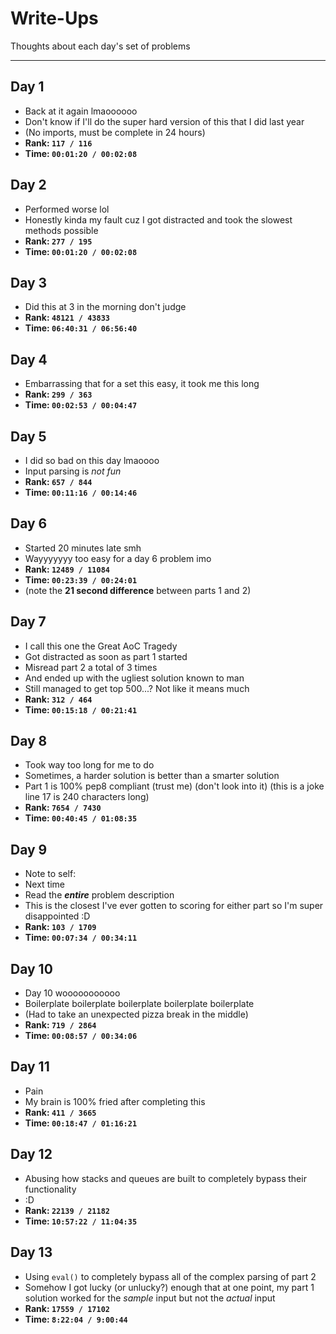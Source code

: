 # Write-Ups

Thoughts about each day's set of problems

---

## Day 1
- Back at it again lmaoooooo
- Don't know if I'll do the super hard version of this that I did last year
- (No imports, must be complete in 24 hours)
- **Rank: `117 / 116`**
- **Time: `00:01:20 / 00:02:08`**

## Day 2
- Performed worse lol
- Honestly kinda my fault cuz I got distracted and took the slowest methods possible
- **Rank: `277 / 195`**
- **Time: `00:01:20 / 00:02:08`**

## Day 3
- Did this at 3 in the morning don't judge
- **Rank: `48121 / 43833`**
- **Time: `06:40:31 / 06:56:40`**

## Day 4
- Embarrassing that for a set this easy, it took me this long
- **Rank: `299 / 363`**
- **Time: `00:02:53 / 00:04:47`**

## Day 5
- I did so bad on this day lmaoooo
- Input parsing is *not fun*
- **Rank: `657 / 844`**
- **Time: `00:11:16 / 00:14:46`**

## Day 6
- Started 20 minutes late smh
- Wayyyyyyy too easy for a day 6 problem imo
- **Rank: `12489 / 11084`**
- **Time: `00:23:39 / 00:24:01`**
- (note the **21 second difference** between parts 1 and 2)

## Day 7
- I call this one the Great AoC Tragedy
- Got distracted as soon as part 1 started
- Misread part 2 a total of 3 times
- And ended up with the ugliest solution known to man
- Still managed to get top 500...? Not like it means much
- **Rank: `312 / 464`**
- **Time: `00:15:18 / 00:21:41`**

## Day 8
- Took way too long for me to do
- Sometimes, a harder solution is better than a smarter solution
- Part 1 is 100% pep8 compliant (trust me) (don't look into it) (this is a joke line 17 is 240 characters long)
- **Rank: `7654 / 7430`**
- **Time: `00:40:45 / 01:08:35`**

## Day 9
- Note to self:
- Next time
- Read the ***entire*** problem description
- This is the closest I've ever gotten to scoring for either part so I'm super disappointed :D
- **Rank: `103 / 1709`**
- **Time: `00:07:34 / 00:34:11`**

## Day 10
- Day 10 wooooooooooo
- Boilerplate boilerplate boilerplate boilerplate boilerplate
- (Had to take an unexpected pizza break in the middle) 
- **Rank: `719 / 2864`**
- **Time: `00:08:57 / 00:34:06`**

## Day 11
- Pain
- My brain is 100% fried after completing this
- **Rank: `411 / 3665`**
- **Time: `00:18:47 / 01:16:21`**

## Day 12
- Abusing how stacks and queues are built to completely bypass their functionality
- :D
- **Rank: `22139 / 21182`**
- **Time: `10:57:22 / 11:04:35`**

## Day 13
- Using `eval()` to completely bypass all of the complex parsing of part 2
- Somehow I got lucky (or unlucky?) enough that at one point, my part 1 solution worked for the *sample* input but not the *actual* input
- **Rank: `17559 / 17102`**
- **Time: `8:22:04 / 9:00:44`**